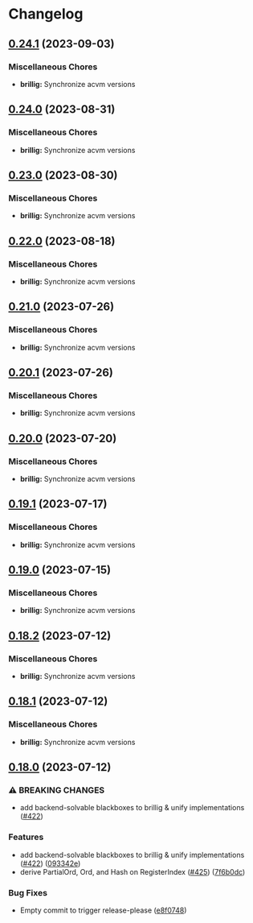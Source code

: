 # Changelog

## [0.24.1](https://github.com/noir-lang/acvm/compare/brillig-v0.24.0...brillig-v0.24.1) (2023-09-03)


### Miscellaneous Chores

* **brillig:** Synchronize acvm versions

## [0.24.0](https://github.com/noir-lang/acvm/compare/brillig-v0.23.0...brillig-v0.24.0) (2023-08-31)


### Miscellaneous Chores

* **brillig:** Synchronize acvm versions

## [0.23.0](https://github.com/noir-lang/acvm/compare/brillig-v0.22.0...brillig-v0.23.0) (2023-08-30)


### Miscellaneous Chores

* **brillig:** Synchronize acvm versions

## [0.22.0](https://github.com/noir-lang/acvm/compare/brillig-v0.21.0...brillig-v0.22.0) (2023-08-18)


### Miscellaneous Chores

* **brillig:** Synchronize acvm versions

## [0.21.0](https://github.com/noir-lang/acvm/compare/brillig-v0.20.1...brillig-v0.21.0) (2023-07-26)


### Miscellaneous Chores

* **brillig:** Synchronize acvm versions

## [0.20.1](https://github.com/noir-lang/acvm/compare/brillig-v0.20.0...brillig-v0.20.1) (2023-07-26)


### Miscellaneous Chores

* **brillig:** Synchronize acvm versions

## [0.20.0](https://github.com/noir-lang/acvm/compare/brillig-v0.19.1...brillig-v0.20.0) (2023-07-20)


### Miscellaneous Chores

* **brillig:** Synchronize acvm versions

## [0.19.1](https://github.com/noir-lang/acvm/compare/brillig-v0.19.0...brillig-v0.19.1) (2023-07-17)


### Miscellaneous Chores

* **brillig:** Synchronize acvm versions

## [0.19.0](https://github.com/noir-lang/acvm/compare/brillig-v0.18.2...brillig-v0.19.0) (2023-07-15)


### Miscellaneous Chores

* **brillig:** Synchronize acvm versions

## [0.18.2](https://github.com/noir-lang/acvm/compare/brillig-v0.18.1...brillig-v0.18.2) (2023-07-12)


### Miscellaneous Chores

* **brillig:** Synchronize acvm versions

## [0.18.1](https://github.com/noir-lang/acvm/compare/brillig-v0.18.0...brillig-v0.18.1) (2023-07-12)


### Miscellaneous Chores

* **brillig:** Synchronize acvm versions

## [0.18.0](https://github.com/noir-lang/acvm/compare/brillig-v0.17.0...brillig-v0.18.0) (2023-07-12)


### ⚠ BREAKING CHANGES

* add backend-solvable blackboxes to brillig & unify implementations ([#422](https://github.com/noir-lang/acvm/issues/422))

### Features

* add backend-solvable blackboxes to brillig & unify implementations ([#422](https://github.com/noir-lang/acvm/issues/422)) ([093342e](https://github.com/noir-lang/acvm/commit/093342ea9481a311fa71343b8b7a22774788838a))
* derive PartialOrd, Ord, and Hash on RegisterIndex ([#425](https://github.com/noir-lang/acvm/issues/425)) ([7f6b0dc](https://github.com/noir-lang/acvm/commit/7f6b0dc138c4e11d2b5847f0c9603979cc43493a))


### Bug Fixes

* Empty commit to trigger release-please ([e8f0748](https://github.com/noir-lang/acvm/commit/e8f0748042ef505d59ab63266d3c36c5358ee30d))
